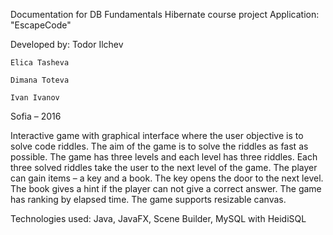 Documentation
for DB Fundamentals Hibernate course project Application: "EscapeCode"

Developed by: 
	Todor Ilchev 
	
	Elica Tasheva 
	
	Dimana Toteva 
	
	Ivan Ivanov

Sofia – 2016

Interactive game with graphical interface where the user objective is to solve code riddles. The aim of the game is to solve the riddles as fast as possible. The game has three levels and each level has three riddles. Each three solved riddles take the user to the next level of the game.  The player can gain items – a key and a book. The key opens the door to the next level. The book gives a hint if the player can not give a correct answer.
The game has ranking by elapsed time.
The game supports resizable canvas.

Technologies used: Java, JavaFX, Scene Builder, MySQL with HeidiSQL
